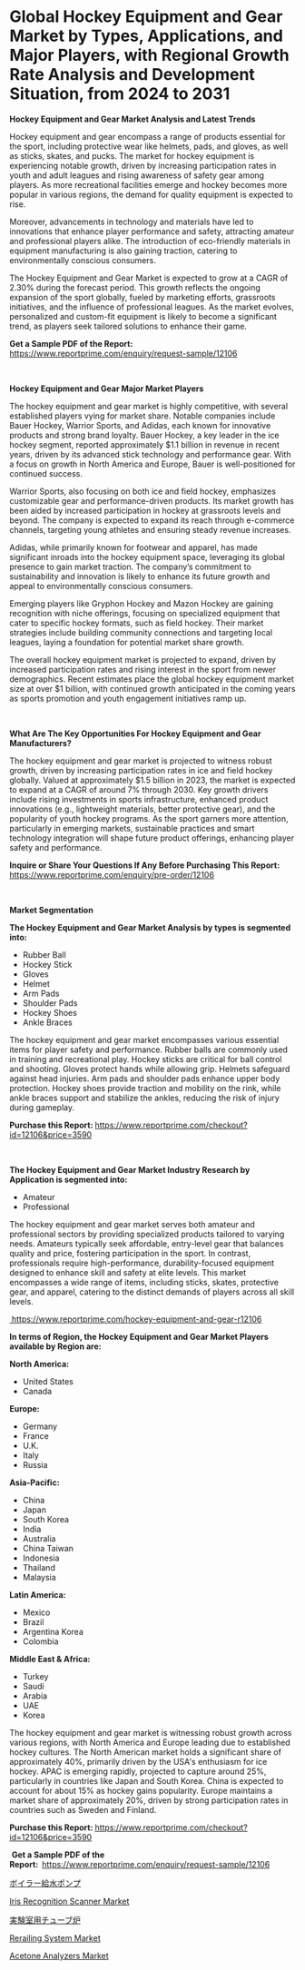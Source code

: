 <p><h1>Global Hockey Equipment and Gear Market by Types, Applications, and Major Players, with Regional Growth Rate Analysis and Development Situation, from 2024 to 2031</h1></p><p><strong>Hockey Equipment and Gear Market Analysis and Latest Trends</strong></p>
<p><p>Hockey equipment and gear encompass a range of products essential for the sport, including protective wear like helmets, pads, and gloves, as well as sticks, skates, and pucks. The market for hockey equipment is experiencing notable growth, driven by increasing participation rates in youth and adult leagues and rising awareness of safety gear among players. As more recreational facilities emerge and hockey becomes more popular in various regions, the demand for quality equipment is expected to rise.</p><p>Moreover, advancements in technology and materials have led to innovations that enhance player performance and safety, attracting amateur and professional players alike. The introduction of eco-friendly materials in equipment manufacturing is also gaining traction, catering to environmentally conscious consumers.</p><p>The Hockey Equipment and Gear Market is expected to grow at a CAGR of 2.30% during the forecast period. This growth reflects the ongoing expansion of the sport globally, fueled by marketing efforts, grassroots initiatives, and the influence of professional leagues. As the market evolves, personalized and custom-fit equipment is likely to become a significant trend, as players seek tailored solutions to enhance their game.</p></p>
<p><strong>Get a Sample PDF of the Report:&nbsp;</strong> <a href="https://www.reportprime.com/enquiry/request-sample/12106">https://www.reportprime.com/enquiry/request-sample/12106</a></p>
<p>&nbsp;</p>
<p><strong>Hockey Equipment and Gear Major Market Players</strong></p>
<p><p>The hockey equipment and gear market is highly competitive, with several established players vying for market share. Notable companies include Bauer Hockey, Warrior Sports, and Adidas, each known for innovative products and strong brand loyalty. Bauer Hockey, a key leader in the ice hockey segment, reported approximately $1.1 billion in revenue in recent years, driven by its advanced stick technology and performance gear. With a focus on growth in North America and Europe, Bauer is well-positioned for continued success.</p><p>Warrior Sports, also focusing on both ice and field hockey, emphasizes customizable gear and performance-driven products. Its market growth has been aided by increased participation in hockey at grassroots levels and beyond. The company is expected to expand its reach through e-commerce channels, targeting young athletes and ensuring steady revenue increases.</p><p>Adidas, while primarily known for footwear and apparel, has made significant inroads into the hockey equipment space, leveraging its global presence to gain market traction. The company’s commitment to sustainability and innovation is likely to enhance its future growth and appeal to environmentally conscious consumers.</p><p>Emerging players like Gryphon Hockey and Mazon Hockey are gaining recognition with niche offerings, focusing on specialized equipment that cater to specific hockey formats, such as field hockey. Their market strategies include building community connections and targeting local leagues, laying a foundation for potential market share growth.</p><p>The overall hockey equipment market is projected to expand, driven by increased participation rates and rising interest in the sport from newer demographics. Recent estimates place the global hockey equipment market size at over $1 billion, with continued growth anticipated in the coming years as sports promotion and youth engagement initiatives ramp up.</p></p>
<p>&nbsp;</p>
<p><strong>What Are The Key Opportunities For Hockey Equipment and Gear Manufacturers?</strong></p>
<p><p>The hockey equipment and gear market is projected to witness robust growth, driven by increasing participation rates in ice and field hockey globally. Valued at approximately $1.5 billion in 2023, the market is expected to expand at a CAGR of around 7% through 2030. Key growth drivers include rising investments in sports infrastructure, enhanced product innovations (e.g., lightweight materials, better protective gear), and the popularity of youth hockey programs. As the sport garners more attention, particularly in emerging markets, sustainable practices and smart technology integration will shape future product offerings, enhancing player safety and performance.</p></p>
<p><strong>Inquire or Share Your Questions If Any Before Purchasing This Report:</strong> <a href="https://www.reportprime.com/enquiry/pre-order/12106">https://www.reportprime.com/enquiry/pre-order/12106</a></p>
<p>&nbsp;</p>
<p><strong>Market Segmentation</strong></p>
<p><strong>The Hockey Equipment and Gear Market Analysis by types is segmented into:</strong></p>
<p><ul><li>Rubber Ball</li><li>Hockey Stick</li><li>Gloves</li><li>Helmet</li><li>Arm Pads</li><li>Shoulder Pads</li><li>Hockey Shoes</li><li>Ankle Braces</li></ul></p>
<p><p>The hockey equipment and gear market encompasses various essential items for player safety and performance. Rubber balls are commonly used in training and recreational play. Hockey sticks are critical for ball control and shooting. Gloves protect hands while allowing grip. Helmets safeguard against head injuries. Arm pads and shoulder pads enhance upper body protection. Hockey shoes provide traction and mobility on the rink, while ankle braces support and stabilize the ankles, reducing the risk of injury during gameplay.</p></p>
<p><strong>Purchase this Report:&nbsp;</strong><a href="https://www.reportprime.com/checkout?id=12106&price=3590">https://www.reportprime.com/checkout?id=12106&price=3590</a></p>
<p>&nbsp;</p>
<p><strong>The Hockey Equipment and Gear Market Industry Research by Application is segmented into:</strong></p>
<p><ul><li>Amateur</li><li>Professional</li></ul></p>
<p><p>The hockey equipment and gear market serves both amateur and professional sectors by providing specialized products tailored to varying needs. Amateurs typically seek affordable, entry-level gear that balances quality and price, fostering participation in the sport. In contrast, professionals require high-performance, durability-focused equipment designed to enhance skill and safety at elite levels. This market encompasses a wide range of items, including sticks, skates, protective gear, and apparel, catering to the distinct demands of players across all skill levels.</p></p>
<p><a href="https://www.reportprime.com/hockey-equipment-and-gear-r12106">&nbsp;https://www.reportprime.com/hockey-equipment-and-gear-r12106</a></p>
<p><strong>In terms of Region, the Hockey Equipment and Gear Market Players available by Region are:</strong></p>
<p>
    <p> <strong> North America: </strong>
        <ul>
            <li>United States</li>
            <li>Canada</li>
        </ul>
        </p> 
    <p> <strong> Europe: </strong>
        <ul>
            <li>Germany</li>
            <li>France</li>
            <li>U.K.</li>
            <li>Italy</li>
            <li>Russia</li>
        </ul>
        </p> 
    <p> <strong> Asia-Pacific: </strong>
        <ul>
            <li>China</li>
            <li>Japan</li>
            <li>South Korea</li>
            <li>India</li>
            <li>Australia</li>
            <li>China Taiwan</li>
            <li>Indonesia</li>
            <li>Thailand</li>
            <li>Malaysia</li>
        </ul>
        </p> 
    <p> <strong> Latin America: </strong>
        <ul>
            <li>Mexico</li>
            <li>Brazil</li>
            <li>Argentina Korea</li>
            <li>Colombia</li>
        </ul>
        </p> 
    <p> <strong> Middle East & Africa: </strong>
        <ul>
            <li>Turkey</li>
            <li>Saudi</li>
            <li>Arabia</li>
            <li>UAE</li>
            <li>Korea</li>
        </ul>
    </p>
    </p>
<p><p>The hockey equipment and gear market is witnessing robust growth across various regions, with North America and Europe leading due to established hockey cultures. The North American market holds a significant share of approximately 40%, primarily driven by the USA's enthusiasm for ice hockey. APAC is emerging rapidly, projected to capture around 25%, particularly in countries like Japan and South Korea. China is expected to account for about 15% as hockey gains popularity. Europe maintains a market share of approximately 20%, driven by strong participation rates in countries such as Sweden and Finland.</p></p>
<p><strong>Purchase this Report: </strong><a href="https://www.reportprime.com/checkout?id=12106&price=3590">https://www.reportprime.com/checkout?id=12106&price=3590</a></p>
<p>&nbsp;<strong>Get a Sample PDF of the Report:&nbsp;&nbsp;</strong><a href="https://www.reportprime.com/enquiry/request-sample/12106">https://www.reportprime.com/enquiry/request-sample/12106</a></p>
<p><strong></strong></p>
<p><p><a href="https://medium.com/@gregoriookeefe2023/%E3%83%9C%E3%82%A4%E3%83%A9%E3%83%BC%E9%80%81%E6%B0%B4%E3%83%9D%E3%83%B3%E3%83%97%E5%B8%82%E5%A0%B4-2024%E5%B9%B4%E3%81%8B%E3%82%892031%E5%B9%B4%E3%81%BE%E3%81%A7%E3%81%AE%E4%B8%96%E7%95%8C%E3%81%8A%E3%82%88%E3%81%B3%E5%9C%B0%E5%9F%9F%E5%88%A5%E5%88%86%E6%9E%90-c8d34094f24b">ボイラー給水ポンプ</a></p><p><a href="https://medium.com/@minervawunsch/future-ready-strategic-insights-into-the-global-iris-recognition-scanner-market-2024-2031-5e5a4bf18604">Iris Recognition Scanner Market</a></p><p><a href="https://medium.com/@johnson154chris/%E3%83%A9%E3%83%9C%E7%94%A8%E3%83%81%E3%83%A5%E3%83%BC%E3%83%96%E7%82%89%E5%B8%82%E5%A0%B4%E3%81%AB%E9%96%A2%E3%81%99%E3%82%8B%E3%82%B0%E3%83%AD%E3%83%BC%E3%83%90%E3%83%AB%E3%81%AA%E8%A6%96%E7%82%B9-%E3%83%88%E3%83%AC%E3%83%B3%E3%83%89%E3%81%A8%E4%BA%88%E6%B8%AC-2024%E5%B9%B4-2031%E5%B9%B4-d27b541742d0">実験室用チューブ炉</a></p><p><a href="https://issuu.com/reportprime-2/docs/rerailing-system-market-size-2030.p_104b12b0edf92c">Rerailing System Market</a></p><p><a href="https://issuu.com/reportprime-2/docs/acetone-analyzers-market-size-2030._2edaa8d9769035">Acetone Analyzers Market</a></p></p>